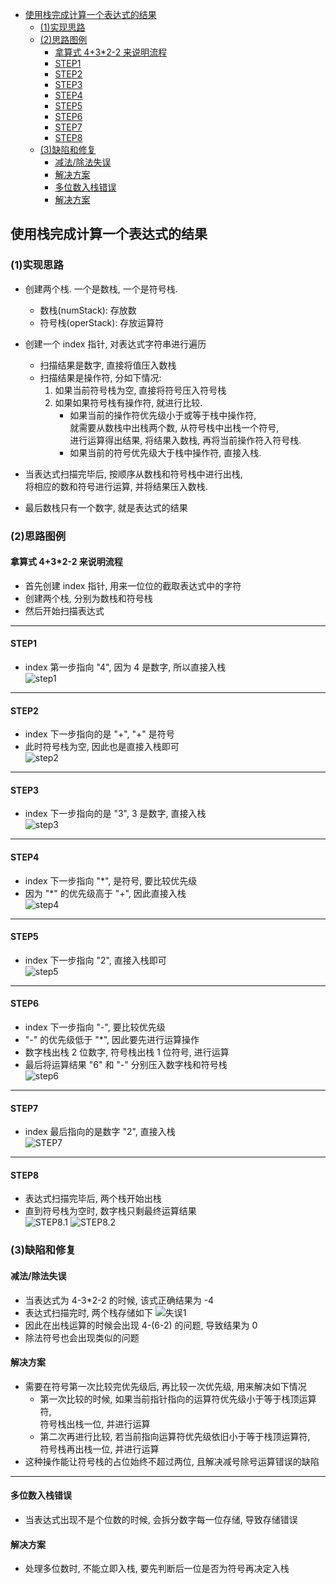 <!-- TOC -->

- [使用栈完成计算一个表达式的结果](#%e4%bd%bf%e7%94%a8%e6%a0%88%e5%ae%8c%e6%88%90%e8%ae%a1%e7%ae%97%e4%b8%80%e4%b8%aa%e8%a1%a8%e8%be%be%e5%bc%8f%e7%9a%84%e7%bb%93%e6%9e%9c)
  - [(1)实现思路](#1%e5%ae%9e%e7%8e%b0%e6%80%9d%e8%b7%af)
  - [(2)思路图例](#2%e6%80%9d%e8%b7%af%e5%9b%be%e4%be%8b)
    - [拿算式 4+3*2-2 来说明流程](#%e6%8b%bf%e7%ae%97%e5%bc%8f-432-2-%e6%9d%a5%e8%af%b4%e6%98%8e%e6%b5%81%e7%a8%8b)
    - [STEP1](#step1)
    - [STEP2](#step2)
    - [STEP3](#step3)
    - [STEP4](#step4)
    - [STEP5](#step5)
    - [STEP6](#step6)
    - [STEP7](#step7)
    - [STEP8](#step8)
  - [(3)缺陷和修复](#3%e7%bc%ba%e9%99%b7%e5%92%8c%e4%bf%ae%e5%a4%8d)
    - [减法/除法失误](#%e5%87%8f%e6%b3%95%e9%99%a4%e6%b3%95%e5%a4%b1%e8%af%af)
    - [解决方案](#%e8%a7%a3%e5%86%b3%e6%96%b9%e6%a1%88)
    - [多位数入栈错误](#%e5%a4%9a%e4%bd%8d%e6%95%b0%e5%85%a5%e6%a0%88%e9%94%99%e8%af%af)
    - [解决方案](#%e8%a7%a3%e5%86%b3%e6%96%b9%e6%a1%88-1)

<!-- /TOC -->

## 使用栈完成计算一个表达式的结果
### (1)实现思路
- 创建两个栈. 一个是数栈, 一个是符号栈.
  - 数栈(numStack): 存放数
  - 符号栈(operStack): 存放运算符

- 创建一个 index 指针, 对表达式字符串进行遍历
  - 扫描结果是数字, 直接将值压入数栈
  - 扫描结果是操作符, 分如下情况:  
    1. 如果当前符号栈为空, 直接将符号压入符号栈
    2. 如果如果符号栈有操作符, 就进行比较.  
       - 如果当前的操作符优先级小于或等于栈中操作符,  
         就需要从数栈中出栈两个数, 从符号栈中出栈一个符号,  
         进行运算得出结果, 将结果入数栈, 再将当前操作符入符号栈.
       - 如果当前的符号优先级大于栈中操作符, 直接入栈.

- 当表达式扫描完毕后, 按顺序从数栈和符号栈中进行出栈,  
  将相应的数和符号进行运算, 并将结果压入数栈.  
- 最后数栈只有一个数字, 就是表达式的结果

### (2)思路图例
#### 拿算式 4+3*2-2 来说明流程
- 首先创建 index 指针, 用来一位位的截取表达式中的字符
- 创建两个栈, 分别为数栈和符号栈
- 然后开始扫描表达式

****
#### STEP1
- index 第一步指向 "4", 因为 4 是数字, 所以直接入栈  
  ![step1](../99.images/2020-04-29-10-41-57.png)

****
#### STEP2
- index 下一步指向的是 "+", "+" 是符号  
- 此时符号栈为空, 因此也是直接入栈即可  
  ![step2](../99.images/2020-04-29-10-45-20.png)

****
#### STEP3
- index 下一步指向的是 "3", 3 是数字, 直接入栈  
  ![step3](../99.images/2020-04-29-10-47-15.png)

****
#### STEP4
- index 下一步指向 "*", 是符号, 要比较优先级  
- 因为 "*" 的优先级高于 "+", 因此直接入栈  
  ![step4](../99.images/2020-04-29-11-03-09.png)

****
#### STEP5
- index 下一步指向 "2", 直接入栈即可  
  ![step5](../99.images/2020-04-29-11-05-04.png)

****
#### STEP6
- index 下一步指向 "-", 要比较优先级
- "-" 的优先级低于 "*", 因此要先进行运算操作
- 数字栈出栈 2 位数字, 符号栈出栈 1 位符号, 进行运算 
- 最后将运算结果 "6" 和 "-" 分别压入数字栈和符号栈   
  ![step6](../99.images/2020-04-29-11-10-23.png)

****
#### STEP7
- index 最后指向的是数字 "2", 直接入栈  
  ![STEP7](../99.images/2020-04-29-11-14-57.png)

****
#### STEP8
- 表达式扫描完毕后, 两个栈开始出栈
- 直到符号栈为空时, 数字栈只剩最终运算结果  
  ![STEP8.1](../99.images/2020-04-29-11-20-53.png)
  ![STEP8.2](../99.images/2020-04-29-11-22-29.png)

### (3)缺陷和修复

#### 减法/除法失误
- 当表达式为 4-3*2-2 的时候, 该式正确结果为 -4
- 表达式扫描完时, 两个栈存储如下
  ![失误1](../99.images/2020-04-29-11-27-46.png)  
- 因此在出栈运算的时候会出现 4-(6-2) 的问题, 导致结果为 0
- 除法符号也会出现类似的问题

#### 解决方案
- 需要在符号第一次比较完优先级后, 再比较一次优先级, 用来解决如下情况
  - 第一次比较的时候, 如果当前指针指向的运算符优先级小于等于栈顶运算符,  
    符号栈出栈一位, 并进行运算
  - 第二次再进行比较, 若当前指向运算符优先级依旧小于等于栈顶运算符,  
    符号栈再出栈一位, 并进行运算
- 这种操作能让符号栈的占位始终不超过两位, 且解决减号除号运算错误的缺陷

****
#### 多位数入栈错误
- 当表达式出现不是个位数的时候, 会拆分数字每一位存储, 导致存储错误

#### 解决方案
- 处理多位数时, 不能立即入栈, 要先判断后一位是否为符号再决定入栈